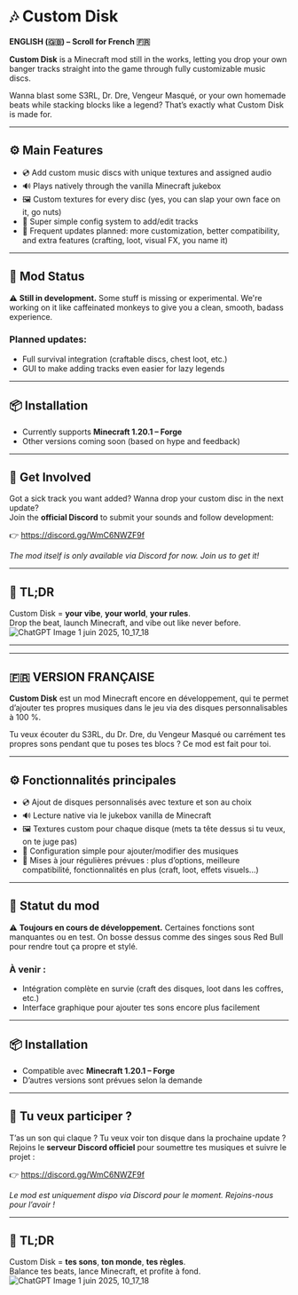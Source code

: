 # 🎶 Custom Disk

**ENGLISH (🇬🇧) – Scroll for French 🇫🇷**

**Custom Disk** is a Minecraft mod still in the works, letting you drop your own banger tracks straight into the game through fully customizable music discs.

Wanna blast some S3RL, Dr. Dre, Vengeur Masqué, or your own homemade beats while stacking blocks like a legend? That’s exactly what Custom Disk is made for.

---

## ⚙️ Main Features

- 💿 Add custom music discs with unique textures and assigned audio  
- 🔊 Plays natively through the vanilla Minecraft jukebox  
- 🖼️ Custom textures for every disc (yes, you can slap your own face on it, go nuts)  
- 📁 Super simple config system to add/edit tracks  
- 🔄 Frequent updates planned: more customization, better compatibility, and extra features (crafting, loot, visual FX, you name it)  

---

## 🧪 Mod Status

⚠️ **Still in development.** Some stuff is missing or experimental. We're working on it like caffeinated monkeys to give you a clean, smooth, badass experience.

### Planned updates:
- Full survival integration (craftable discs, chest loot, etc.)    
- GUI to make adding tracks even easier for lazy legends  

---

## 📦 Installation

- Currently supports **Minecraft 1.20.1 – Forge**
- Other versions coming soon (based on hype and feedback)

---

## 💬 Get Involved

Got a sick track you want added? Wanna drop your custom disc in the next update?  
Join the **official Discord** to submit your sounds and follow development:

👉 https://discord.gg/WmC6NWZF9f

*The mod itself is only available via Discord for now. Join us to get it!*

---

## 🧠 TL;DR

Custom Disk = **your vibe**, **your world**, **your rules**.  
Drop the beat, launch Minecraft, and vibe out like never before.
![ChatGPT Image 1 juin 2025, 10_17_18](https://github.com/user-attachments/assets/bca64134-3342-47f1-802d-9e4a2668b511)

---

---

## 🇫🇷 VERSION FRANÇAISE

**Custom Disk** est un mod Minecraft encore en développement, qui te permet d’ajouter tes propres musiques dans le jeu via des disques personnalisables à 100 %.

Tu veux écouter du S3RL, du Dr. Dre, du Vengeur Masqué ou carrément tes propres sons pendant que tu poses tes blocs ? Ce mod est fait pour toi.

---

## ⚙️ Fonctionnalités principales

- 💿 Ajout de disques personnalisés avec texture et son au choix  
- 🔊 Lecture native via le jukebox vanilla de Minecraft  
- 🖼️ Textures custom pour chaque disque (mets ta tête dessus si tu veux, on te juge pas)  
- 📁 Configuration simple pour ajouter/modifier des musiques  
- 🔄 Mises à jour régulières prévues : plus d’options, meilleure compatibilité, fonctionnalités en plus (craft, loot, effets visuels...)  

---

## 🧪 Statut du mod

⚠️ **Toujours en cours de développement.** Certaines fonctions sont manquantes ou en test. On bosse dessus comme des singes sous Red Bull pour rendre tout ça propre et stylé.

### À venir :
- Intégration complète en survie (craft des disques, loot dans les coffres, etc.)   
- Interface graphique pour ajouter tes sons encore plus facilement  

---

## 📦 Installation

- Compatible avec **Minecraft 1.20.1 – Forge**
- D’autres versions sont prévues selon la demande

---

## 💬 Tu veux participer ?

T’as un son qui claque ? Tu veux voir ton disque dans la prochaine update ?  
Rejoins le **serveur Discord officiel** pour soumettre tes musiques et suivre le projet :

👉 https://discord.gg/WmC6NWZF9f

*Le mod est uniquement dispo via Discord pour le moment. Rejoins-nous pour l’avoir !*

---

## 🧠 TL;DR

Custom Disk = **tes sons**, **ton monde**, **tes règles**.  
Balance tes beats, lance Minecraft, et profite à fond.
![ChatGPT Image 1 juin 2025, 10_17_18](https://github.com/user-attachments/assets/dcfb54bd-7f4b-4f66-94c4-6f04546736d3)
